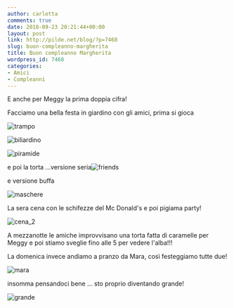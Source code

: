 ```yaml
---
author: carlotta
comments: true
date: 2018-09-23 20:21:44+00:00
layout: post
link: http://pilde.net/blog/?p=7468
slug: buon-compleanno-margherita
title: Buon compleanno Margherita
wordpress_id: 7468
categories:
- Amici
- Compleanni
---
```


E anche per Meggy la prima doppia cifra!

Facciamo una bella festa in giardino con gli amici, prima si gioca

![trampo]({{baseurl}}/uploads/2018/10/trampo.jpg)




![biliardino]({{baseurl}}/uploads/2018/10/biliardino.jpg)




![piramide]({{baseurl}}/uploads/2018/10/piramide.jpg)


e poi la torta ...versione seria![friends]({{baseurl}}/uploads/2018/10/friends.jpg)




e versione buffa

![maschere]({{baseurl}}/uploads/2018/10/maschere.jpg)


La sera cena con le schifezze del Mc Donald's e poi pigiama party!

![cena_2]({{baseurl}}/uploads/2018/10/cena_2.jpg)




A mezzanotte le amiche improvvisano una torta fatta di caramelle per Meggy e poi stiamo sveglie fino alle 5 per vedere l'alba!!!

La domenica invece andiamo a pranzo da Mara, così festeggiamo tutte due!

![mara]({{baseurl}}/uploads/2018/10/mara.jpg)




insomma pensandoci bene ... sto proprio diventando grande!

![grande]({{baseurl}}/uploads/2018/10/grande.jpg)



